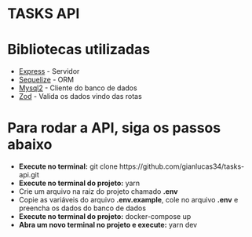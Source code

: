 # TASKS API

# Bibliotecas utilizadas

<ul>
  <li><a href="https://expressjs.com/">Express</a> - Servidor</li>
  <li><a href="https://sequelize.org/">Sequelize</a> - ORM</li>
  <li><a href="https://github.com/sidorares/node-mysql2#readme">Mysql2</a> - Cliente do banco de dados</li>
  <li><a href="https://zod.dev/">Zod</a> - Valida os dados vindo das rotas</li>
</ul>

# Para rodar a API, siga os passos abaixo

<ul>
  <li><b>Execute no terminal:</b> git clone https://github.com/gianlucas34/tasks-api.git</li>
  <li><b>Execute no terminal do projeto:</b> yarn</li>
  <li>Crie um arquivo na raiz do projeto chamado <b>.env</b></li>
  <li>Copie as variáveis do arquivo <b>.env.example</b>, cole no arquivo <b>.env</b> e preencha os dados do banco de dados</li>
  <li><b>Execute no terminal do projeto:</b> docker-compose up</li>
  <li><b>Abra um novo terminal no projeto e execute:</b> yarn dev</li>
</ul>
